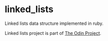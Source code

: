# linked_lists

Linked lists data structure implemented in ruby.

Linked lists project is part of [The Odin Project](https://www.theodinproject.com/courses/ruby-programming/lessons/linked-lists).